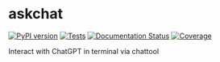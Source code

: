 # askchat
[![PyPI version](https://img.shields.io/pypi/v/askchat.svg)](https://pypi.python.org/pypi/askchat)
[![Tests](https://github.com/rexwzh/askchat/actions/workflows/test.yml/badge.svg)](https://github.com/rexwzh/askchat/actions/workflows/test.yml/)
[![Documentation Status](https://img.shields.io/badge/docs-github_pages-blue.svg)](https://rexwzh.github.io/askchat/)
[![Coverage](https://codecov.io/gh/rexwzh/askchat/branch/main/graph/badge.svg)](https://codecov.io/gh/rexwzh/askchat)


Interact with ChatGPT in terminal via chattool
